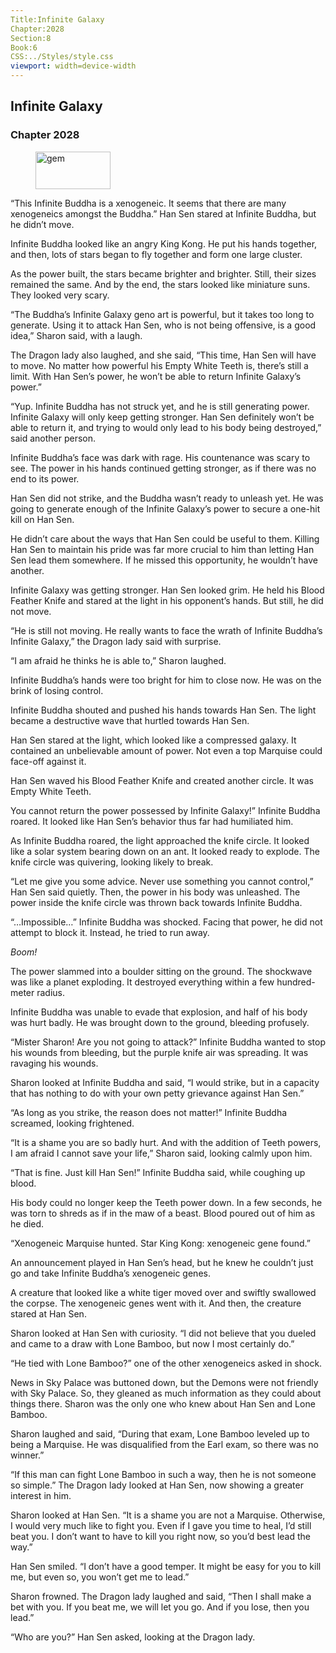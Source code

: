 ```yaml
---
Title:Infinite Galaxy 
Chapter:2028 
Section:8 
Book:6 
CSS:../Styles/style.css 
viewport: width=device-width
---
```

  
## Infinite Galaxy
### Chapter 2028
  
<figure>
	<img src="../Images/gem.gif" alt="gem" id="gem" width="120" height="60" />
</figure>
  

  
“This Infinite Buddha is a xenogeneic. It seems that there are many xenogeneics amongst the Buddha.” Han Sen stared at Infinite Buddha, but he didn’t move.

Infinite Buddha looked like an angry King Kong. He put his hands together, and then, lots of stars began to fly together and form one large cluster.

As the power built, the stars became brighter and brighter. Still, their sizes remained the same. And by the end, the stars looked like miniature suns. They looked very scary.

“The Buddha’s Infinite Galaxy geno art is powerful, but it takes too long to generate. Using it to attack Han Sen, who is not being offensive, is a good idea,” Sharon said, with a laugh.

The Dragon lady also laughed, and she said, “This time, Han Sen will have to move. No matter how powerful his Empty White Teeth is, there’s still a limit. With Han Sen’s power, he won’t be able to return Infinite Galaxy’s power.”

“Yup. Infinite Buddha has not struck yet, and he is still generating power. Infinite Galaxy will only keep getting stronger. Han Sen definitely won’t be able to return it, and trying to would only lead to his body being destroyed,” said another person.

Infinite Buddha’s face was dark with rage. His countenance was scary to see. The power in his hands continued getting stronger, as if there was no end to its power.

Han Sen did not strike, and the Buddha wasn’t ready to unleash yet. He was going to generate enough of the Infinite Galaxy’s power to secure a one-hit kill on Han Sen.

He didn’t care about the ways that Han Sen could be useful to them. Killing Han Sen to maintain his pride was far more crucial to him than letting Han Sen lead them somewhere. If he missed this opportunity, he wouldn’t have another.

Infinite Galaxy was getting stronger. Han Sen looked grim. He held his Blood Feather Knife and stared at the light in his opponent’s hands. But still, he did not move.

“He is still not moving. He really wants to face the wrath of Infinite Buddha’s Infinite Galaxy,” the Dragon lady said with surprise.

“I am afraid he thinks he is able to,” Sharon laughed.

Infinite Buddha’s hands were too bright for him to close now. He was on the brink of losing control.

Infinite Buddha shouted and pushed his hands towards Han Sen. The light became a destructive wave that hurtled towards Han Sen.

Han Sen stared at the light, which looked like a compressed galaxy. It contained an unbelievable amount of power. Not even a top Marquise could face-off against it.

Han Sen waved his Blood Feather Knife and created another circle. It was Empty White Teeth.

You cannot return the power possessed by Infinite Galaxy!” Infinite Buddha roared. It looked like Han Sen’s behavior thus far had humiliated him.

As Infinite Buddha roared, the light approached the knife circle. It looked like a solar system bearing down on an ant. It looked ready to explode. The knife circle was quivering, looking likely to break.

“Let me give you some advice. Never use something you cannot control,” Han Sen said quietly. Then, the power in his body was unleashed. The power inside the knife circle was thrown back towards Infinite Buddha.

“…Impossible…” Infinite Buddha was shocked. Facing that power, he did not attempt to block it. Instead, he tried to run away.

*Boom!*

The power slammed into a boulder sitting on the ground. The shockwave was like a planet exploding. It destroyed everything within a few hundred-meter radius.

Infinite Buddha was unable to evade that explosion, and half of his body was hurt badly. He was brought down to the ground, bleeding profusely.

“Mister Sharon! Are you not going to attack?” Infinite Buddha wanted to stop his wounds from bleeding, but the purple knife air was spreading. It was ravaging his wounds.

Sharon looked at Infinite Buddha and said, “I would strike, but in a capacity that has nothing to do with your own petty grievance against Han Sen.”

“As long as you strike, the reason does not matter!” Infinite Buddha screamed, looking frightened.

“It is a shame you are so badly hurt. And with the addition of Teeth powers, I am afraid I cannot save your life,” Sharon said, looking calmly upon him.

“That is fine. Just kill Han Sen!” Infinite Buddha said, while coughing up blood.

His body could no longer keep the Teeth power down. In a few seconds, he was torn to shreds as if in the maw of a beast. Blood poured out of him as he died.

“Xenogeneic Marquise hunted. Star King Kong: xenogeneic gene found.”

An announcement played in Han Sen’s head, but he knew he couldn’t just go and take Infinite Buddha’s xenogeneic genes.

A creature that looked like a white tiger moved over and swiftly swallowed the corpse. The xenogeneic genes went with it. And then, the creature stared at Han Sen.

Sharon looked at Han Sen with curiosity. “I did not believe that you dueled and came to a draw with Lone Bamboo, but now I most certainly do.”

“He tied with Lone Bamboo?” one of the other xenogeneics asked in shock.

News in Sky Palace was buttoned down, but the Demons were not friendly with Sky Palace. So, they gleaned as much information as they could about things there. Sharon was the only one who knew about Han Sen and Lone Bamboo.

Sharon laughed and said, “During that exam, Lone Bamboo leveled up to being a Marquise. He was disqualified from the Earl exam, so there was no winner.”

“If this man can fight Lone Bamboo in such a way, then he is not someone so simple.” The Dragon lady looked at Han Sen, now showing a greater interest in him.

Sharon looked at Han Sen. “It is a shame you are not a Marquise. Otherwise, I would very much like to fight you. Even if I gave you time to heal, I’d still beat you. I don’t want to have to kill you right now, so you’d best lead the way.”

Han Sen smiled. “I don’t have a good temper. It might be easy for you to kill me, but even so, you won’t get me to lead.”

Sharon frowned. The Dragon lady laughed and said, “Then I shall make a bet with you. If you beat me, we will let you go. And if you lose, then you lead.”

“Who are you?” Han Sen asked, looking at the Dragon lady.